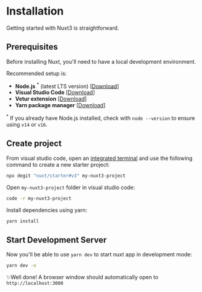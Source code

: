 # Installation

Getting started with Nuxt3 is straightforward.

## Prerequisites

Before installing Nuxt, you'll need to have a local development environment.

Recommended setup is:

* **Node.js** <sup>*</sup> (latest LTS version) [[Download](https://nodejs.org/en/download/)]
* **Visual Studio Code** [[Download](https://code.visualstudio.com/)]
* **Vetur extension** [[Download](https://marketplace.visualstudio.com/items?itemName=octref.vetur)]
* **Yarn package manager** [[Download](https://classic.yarnpkg.com/en/docs/install#windows-stable)]

<sup>*</sup> If you already have Node.js installed, check with `node --version` to ensure using `v14` or `v16`.


## Create project

From visual studio code, open an [integrated terminal](https://code.visualstudio.com/docs/editor/integrated-terminal) and use the following command to create a new starter project:

```bash
npx degit "nuxt/starter#v3" my-nuxt3-project
```

Open `my-nuxt3-project` folder in visual studio code:

```bash
code -r my-nuxt3-project
```

Install dependencies using yarn:

```bash
yarn install
```

## Start Development Server

Now you'll be able to use `yarn dev` to start nuxt app in development mode:

```bash
yarn dev -o
```

✨Well done! A browser window should automatically open to `http://localhost:3000`
